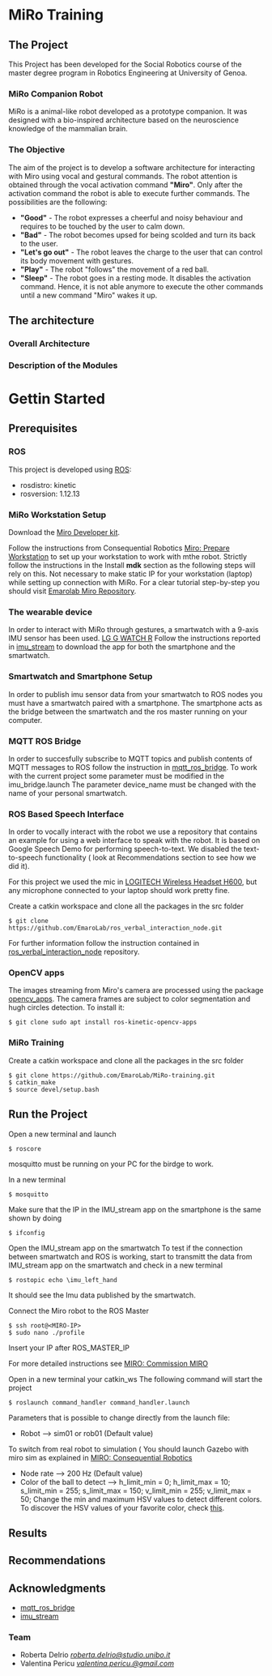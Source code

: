  # MiRo Training

 ## The Project
 This Project has been developed for the Social Robotics course of the master degree program in Robotics Engineering at University of Genoa.

 ### MiRo Companion Robot
 MiRo is a animal-like robot developed as a prototype companion.
 It was designed with a bio-inspired architecture based on the neuroscience knowledge of the mammalian brain.

 ### The Objective
The aim of the project is to develop a software architecture for interacting with Miro using vocal and gestural commands.
The robot attention is obtained through the vocal activation command **"Miro"**.
Only after the activation command the robot is able to execute further commands.
The possibilities are the following:
* **"Good"** - The robot expresses a cheerful and noisy behaviour and requires to be touched by the user to calm down.
* **"Bad"** - The robot becomes upsed for being scolded and turn its back to the user.
* **"Let's go out"** - The robot leaves the charge to the user that can control its body movement with gestures.
* **"Play"** - The robot "follows" the movement of a red ball.
* **"Sleep"** - The robot goes in a resting mode. It disables the activation command. Hence, it is not able anymore to execute the other commands until a new command "Miro" wakes it up.



 ## The architecture

### Overall Architecture

### Description of the Modules

 

 # Gettin Started

 ## Prerequisites

 ### ROS
This project is developed using [ROS](http://wiki.ros.org/kinetic/Installation/Ubuntu):
* rosdistro: kinetic
* rosversion: 1.12.13

### MiRo Workstation Setup
Download the [Miro Developer kit](http://labs.consequentialrobotics.com/miro/mdk/).

Follow the instructions from Consequential Robotics [Miro: Prepare Workstation](https://consequential.bitbucket.io/Developer_Preparation_Prepare_workstation.html) to set up your workstation to work with mthe robot. 
Strictly follow the instructions in the Install **mdk** section as the following steps will rely on this.
Not necessary to make static IP for your workstation (laptop) while setting up connection with MiRo.
For a clear tutorial step-by-step you should visit [Emarolab Miro Repository](https://github.com/EmaroLab/MIRO.git).

 ### The wearable device
 In order to interact with MiRo through gestures, a smartwatch with a 9-axis IMU sensor has been used.
 [LG G WATCH R](https://www.lg.com/wearable-technology/lg-G-Watch-R-W110)
Follow the instructions reported in [imu_stream](https://github.com/EmaroLab/imu_stream) to download the app for both the smartphone and the smartwatch.

### Smartwatch and Smartphone Setup
In order to publish imu sensor data from your smartwatch to ROS nodes you must have a smartwatch paired with a smartphone.
The smartphone acts as the bridge between the smartwatch and the ros master running on your computer.

### MQTT ROS Bridge

In order to succesfully subscribe to MQTT topics and publish contents of MQTT messages to ROS follow the instruction in [mqtt_ros_bridge](https://github.com/EmaroLab/mqtt_ros_bridge/tree/feature/multiple_smartwatches).
To work with the current project some parameter must be modified in the imu_bridge.launch 
The parameter device_name must be changed with the name of your personal smartwatch. 


### ROS Based Speech Interface

In order to vocally interact with the robot we use a repository that contains an example for using a web interface to speak with the robot. It is based on Google Speech Demo for performing speech-to-text. We disabled the text-to-speech functionality ( look at Recommendations section to see how we did it).

For this project we used the mic in [LOGITECH Wireless Headset H600](https://www.logitech.com/it-it/product/wireless-headset-h600), but any microphone connected to your laptop should work pretty fine.

Create a catkin workspace and clone all the packages in the src folder

```
$ git clone https://github.com/EmaroLab/ros_verbal_interaction_node.git

```

For further information follow the instruction contained in [ros_verbal_interaction_node](https://github.com/EmaroLab/ros_verbal_interaction_node) repository.

### OpenCV apps 

The images streaming from Miro's camera are processed using the package [opencv_apps](http://wiki.ros.org/opencv_apps).
The camera frames are subject to color segmentation and hugh circles detection.
To install it:
```
$ git clone sudo apt install ros-kinetic-opencv-apps

```

### MiRo Training

Create a catkin workspace and clone all the packages in the src folder

```
$ git clone https://github.com/EmaroLab/MiRo-training.git
$ catkin_make
$ source devel/setup.bash
```

## Run the Project

Open a new terminal and launch

```
$ roscore
```
mosquitto must be running on your PC for the birdge to work.

In a new terminal
```
$ mosquitto
```
Make sure that the IP in the IMU_stream app on the smartphone is the same shown by doing

```
$ ifconfig
```

Open the IMU_stream app on the smartwatch 
To test if the connection between smartwatch and ROS is working, start to transmitt the data from IMU_stream app on the smartwatch and check in a new terminal
```
$ rostopic echo \imu_left_hand
```
It should see the Imu data published by the smartwatch.

Connect the Miro robot to the ROS Master

```
$ ssh root@<MIRO-IP> 
$ sudo nano ./profile
```
Insert your IP after ROS_MASTER_IP

For more detailed instructions see [MIRO: Commission MIRO](https://consequential.bitbucket.io/Developer_Preparation_Commission_MIRO.html)

Open in a new terminal your catkin_ws
The following command will start the project

```
$ roslaunch command_handler command_handler.launch 

```

Parameters that is possible to change directly from the launch file:
* Robot --> sim01 or rob01 (Default value)

To switch from real robot to simulation ( You should launch Gazebo with miro sim as explained in [MIRO: Consequential Robotics](https://consequential.bitbucket.io/Developer_Preparation_Commission_MIRO.html)
* Node rate --> 200 Hz (Default value)
* Color of the ball to detect --> h_limit_min = 0; h_limit_max = 10; s_limit_min = 255; s_limit_max = 150; v_limit_min = 255; v_limit_max = 50;
Change the min and maximum HSV values to detect different colors.
To discover the HSV values of your favorite color, check [this](https://alloyui.com/examples/color-picker/hsv).
## Results

## Recommendations


## Acknowledgments

* [mqtt_ros_bridge](https://github.com/EmaroLab/mqtt_ros_bridge) 
* [imu_stream](https://github.com/EmaroLab/imu_stream)


### Team
* Roberta Delrio *roberta.delrio@studio.unibo.it*
* Valentina Pericu *valentina.pericu.@gmail.com*
